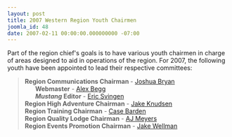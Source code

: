 ```yaml
---
layout: post
title: 2007 Western Region Youth Chairmen
joomla_id: 48
date: 2007-02-11 00:00:00.000000000 -07:00
---
```

Part of the region chief's goals is to have various youth chairmen in charge of areas designed to aid in operations of the region. For 2007, the following youth have been appointed to lead their respective committees:<blockquote><b>Region Communications Chairman </b> - <a href="http://western.oa-bsa.org/contact?MailTo=Communications%20Chairman%20%28Joshua%20Bryan%29">Joshua Bryan</a><br />&nbsp;&nbsp;&nbsp;&nbsp;&nbsp;&nbsp;<b>Webmaster</b> - <a href="http://western.oa-bsa.org/contact?MailTo=Webmaster%20%28Alex%20Begg%29">Alex Begg</a><br>&nbsp;&nbsp;&nbsp;&nbsp;&nbsp;&nbsp;<b><i>Mustang</i> Editor</b> - <a href="http://western.oa-bsa.org/contact?MailTo=Mustang%20Editor%20%28Eric%20Svingen%29">Eric Svingen</a><br /><b>Region High Adventure Chairman</b> - <a href="http://western.oa-bsa.org/contact?MailTo=High%20Adventure%20Chairman%20%28Jake%20Knudsen%29">Jake Knudsen</a><br /><b>Region Training Chairman</b> -   <a href="http://western.oa-bsa.org/contact?MailTo=Training%20Chairman%20%28Case%20Barden%29">Case Barden</a><br /><b>Region Quality Lodge Chairman</b> - <a href="http://western.oa-bsa.org/contact?MailTo=Quality%20Lodge%20Chairman%20%28AJ%20Meyers%29">AJ Meyers</a><br /><b>Region Events Promotion Chairman</b> - <a href="http://western.oa-bsa.org/contact?MailTo=Events%20Promotion%20Chairman%20%28Jake%20Wellman%29">Jake Wellman</a></blockquote>
